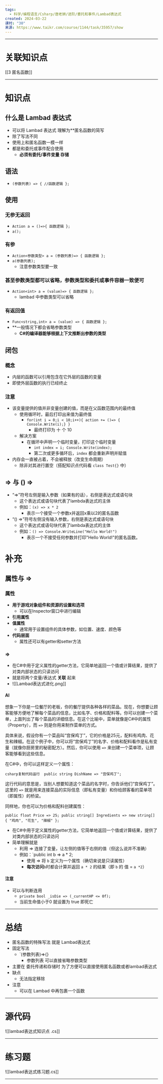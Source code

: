 ```yaml
---
tags:
  - 科学/编程语言/Csharp/唐老狮/进阶/委托和事件/Lambad表达式
created: 2024-03-22
课时: "30"
来源: https://www.taikr.com/course/1144/task/35957/show
---
```


---
# 关联知识点

[[3 匿名函数]]

---
# 知识点

## 什么是 Lambad 表达式

- 可以将 Lambad 表达式 理解为**匿名函数的简写
- 除了写法不同
- 使用上和匿名函数一模一样
- 都是和委托或事件配合使用
	- **必须有委托/事件变量 存储**
## 语法

- `(参数列表) => { //函数逻辑 };`
## 使用

### 无参无返回

- `Action a = ()=>{ 函数逻辑 };`
- `a();`
### 有参

- `Action<参数类型> a = (参数列表)=> { 函数逻辑 };`
- `a(参数列表);`
	- 注意参数类型要一致
### 甚至参数类型都可以省略，参数类型和委托或事件容器一致便可

- `Action<int> a = (value)=> { 函数逻辑 };`
	- lambad 中参数类型可以省略
### 有返回值

- `Func<string,int> a = (value) => { 函数逻辑 };`
- **一般情况下都会省略参数类型
	- **C#的编译器能够根据上下文推断出参数的类型**
## 闭包

### 概念

- 内层的函数可以引用包含在它外层的函数的变量
- 即使外层函数的执行已经终止
### 注意

- 该变量提供的值并非变量创建的值，而是在父函数范围内的最终值
	- 使用循环时，最后打印出来值为最终值
		- `for(int i = 0;i < 10;i++){ action += ()=> { Console.Write(i);} }`
			- 最终打印为 十 个 10
	- 解决方案
		- 在循环中声明一个临时变量，打印这个临时变量
			- `int index = i; Console.Write(index);`
			- 第二次或更多循环后，`index` 都会重新声明并赋值
- 内存会一直被占着，不会被释放（改变生命周期）
	- 除非对其进行置空（搭配知识点代码看 `class Test{}` 中）
## => 与 () =>

- “=>”符号左侧是输入参数（如果有的话），右侧是表达式或语句块
	- 这个表达式或语句块代表了lambda表达式的主体
	- 例如：`(x) => x * 2`
		- 表示一个接受一个参数x并返回x乘以2的匿名函数
- “() =>”符号左侧没有输入参数，右侧是表达式或语句块
	- 这个表达式或语句块代表了lambda表达式的主体
	- 例如：`() => Console.WriteLine("Hello World!")`
		- 表示一个不接受任何参数并打印"Hello World!"的匿名函数。
# 补充

## 属性与 =>
### 属性

- **用于游戏对象组件和资源的设置和选项**
	- 可以在Inspector窗口中进行编辑
- **引用属性**
- **值属性**
	- 通常用于设置组件的具体参数，如位置、速度、颜色等
- **代码层面**
	- 属性还可以有getter和setter方法
### =>

- 在C#中用于定义属性的getter方法，它简单地返回一个值或计算结果，提供了对类内部状态的只读访问
- 就是将两个变量/表达式  **关联**  起来
- ![[Lambad表达式进化.png]]
#### AI

想象一下你是一位餐厅的老板，你的餐厅提供各种各样的菜品。现在，你想要让顾客能够方便地了解每个菜品的信息，比如名字、价格和配料等。你可以创建一个菜单，上面列出了每个菜品的详细信息。在这个比喻中，菜单就像是C#中的属性（Property），而 `=>` 则是你用来制作菜单的方式。

具体来说，假设你有一个菜品叫“宫保鸡丁”，它的价格是25元，配料有鸡肉、花生和辣椒。在这个例子中，你可以将“宫保鸡丁”的名字、价格和配料看作是私有变量（就像你厨房里的秘密配方）。然后，你可以使用 `=>` 来创建一个菜单项，让顾客能够看到这些信息。

在C#中，你可以这样定义一个属性：

`csharp复制代码运行  public string DishName => "宫保鸡丁";`

这行代码的意思是，当别人想要知道这个菜品的名字时，你告诉他们“宫保鸡丁”。这里的 `=>` 就是用来连接菜品的实际信息（即私有变量）和你给顾客看的菜单项（即属性）的桥梁。

同样地，你也可以为价格和配料创建属性：

`public float Price => 25; public string[] Ingredients => new string[] { "鸡肉", "花生", "辣椒" };   `

- 在C#中用于定义属性的getter方法，它简单地返回一个值或计算结果，提供了对类内部状态的只读访问
- 简单理解就是
	- 利用 => 连接了变量，让左侧的值等于右侧的值（但这么说并不准确）
	- 例如：`public int b => a * 2;
		- 使用 => 将 `b` 定义为一个属性（确切来说是只读属性）
		- **每次访问**`b`时都会计算并返回 `a * 2` 的结果（即 `b` 的 值 = `a *2`）
#### 注意

- 可以与判断连用 
	- `private bool _isDie => (_currentHP <= 0f);`
	- 当前生命值小于0 就设置为 true 即死亡



---
# 总结

- 匿名函数的特殊写法 就是 Lambad表达式
- 固定写法 
	- `(参数列表)=>{}
		- 参数列表 可以直接省略参数类型
- 主要在 委托传递和存储时 为了方便可以直接使用匿名函数或者lambad表达式
- 缺点
	- 无法指定移除
- 注意
	- 可以在 Lambad 中再包裹一个函数

---
# 源代码

![[lambad表达式知识点 .cs]]

---
# 练习题

 ![[lambad表达式练习题.cs]]

---
